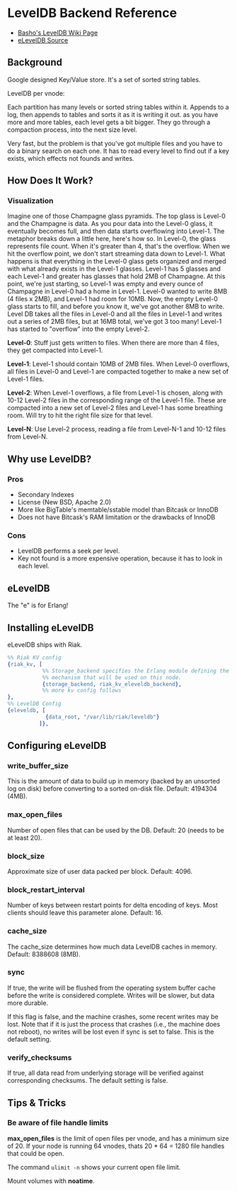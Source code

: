 # LevelDB Backend Reference

* [Basho's LevelDB Wiki Page](http://wiki.basho.com/LevelDB.html)
* [eLevelDB Source](http://github.com/basho/eleveldb)

## Background

Google designed Key/Value store. It's a set of sorted string tables.

LevelDB per vnode:

Each partition has many levels or sorted string tables within it. Appends to a log, then appends to tables and sorts it as it is writing it out. as you have more and more tables, each level gets a bit bigger. They go through a compaction process, into the next size level.

Very fast, but the problem is that you've got multiple files and you have to do a binary search on each one. It has to read every level to find out if a key exists, which effects not founds and writes.

## How Does It Work?

### Visualization

Imagine one of those Champagne glass pyramids. The top glass is Level-0 and the Champagne is data. As you pour data into the Level-0 glass, it eventually becomes full, and then data starts overflowing into Level-1. The metaphor breaks down a little here, here's how so. In Level-0, the glass represents file count. When it's greater than 4, that's the overflow. When we hit the overflow point, we don't start streaming data down to Level-1. What happens is that everything in the Level-0 glass gets organized and merged with what already exists in the Level-1 glasses. Level-1 has 5 glasses and each Level-1 and greater has glasses that hold 2MB of Champagne. At this point, we're just starting, so Level-1 was empty and every ounce of Champagne in Level-0 had a home in Level-1. Level-0 wanted to write 8MB (4 files x 2MB), and Level-1 had room for 10MB. Now, the empty Level-0 glass starts to fill, and before you know it, we've got another 8MB to write. Level DB takes all the files in Level-0 and all the files in Level-1 and writes out a series of 2MB files, but at 16MB total, we've got 3 too many! Level-1 has started to "overflow" into the empty Level-2.

**Level-0**: Stuff just gets written to files. When there are more than 4 files, they get compacted into Level-1.

**Level-1**: Level-1 should contain 10MB of 2MB files. When Level-0 overflows, all files in Level-0 and Level-1 are compacted together to make a new set of Level-1 files.

**Level-2**: When Level-1 overflows, a file from Level-1 is chosen, along with 10-12 Level-2 files in the corresponding range of the Level-1 file. These are compacted into a new set of Level-2 files and Level-1 has some breathing room. Will try to hit the right file size for that level.

**Level-N**: Use Level-2 process, reading a file from Level-N-1 and 10-12 files from Level-N.

## Why use LevelDB?

### Pros

* Secondary Indexes
* License (New BSD, Apache 2.0)
* More like BigTable's memtable/sstable model than Bitcask or InnoDB
* Does not have Bitcask's RAM limitation or the drawbacks of InnoDB

### Cons

* LevelDB performs a seek per level.
* Key not found is a more expensive operation, because it has to look in each level.


## eLevelDB

The "e" is for Erlang!

## Installing eLevelDB

eLevelDB ships with Riak.

```erlang
%% Riak KV config
{riak_kv, [
           %% Storage_backend specifies the Erlang module defining the storage
           %% mechanism that will be used on this node.
           {storage_backend, riak_kv_eleveldb_backend},
           %% more kv config follows
},
%% LevelDB Config
{eleveldb, [
            {data_root, "/var/lib/riak/leveldb"}
          ]},
```

## Configuring eLevelDB

### write\_buffer\_size

This is the amount of data to build up in memory (backed by an unsorted log on disk) before converting to a sorted on-disk file. Default: 4194304 (4MB).

### max\_open\_files

Number of open files that can be used by the DB. Default: 20 (needs to be at least 20).

### block\_size

Approximate size of user data packed per block. Default: 4096.

### block\_restart\_interval

Number of keys between restart points for delta encoding of keys. Most clients should leave this parameter alone. Default: 16.

### cache\_size ###
The cache\_size determines how much data LevelDB caches in memory. Default: 8388608 (8MB).

### sync

If true, the write will be flushed from the operating system buffer cache before the write is considered complete. Writes will be slower, but data more durable.

If this flag is false, and the machine crashes, some recent writes may be lost. Note that if it is just the process that crashes (i.e., the machine does not reboot), no writes will be lost even if sync is set to false. This is the default setting.

### verify\_checksums

If true, all data read from underlying storage will be verified against corresponding checksums. The default setting is false.

## Tips & Tricks

### Be aware of file handle limits

**max\_open\_files** is the limit of open files per vnode, and has a minimum size of 20. If your node is running 64 vnodes, thats 20 * 64 = 1280 file handles that could be open.

The command `ulimit -n` shows your current open file limit.

Mount volumes with **noatime**.

